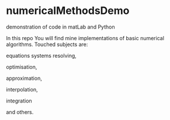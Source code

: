 # numericalMethodsDemo
demonstration of code in matLab and Python

In this repo You will find mine implementations of basic numerical algorithms.
Touched subjects are:
  
  equations systems resolving,
  
  optimisation,
  
  approximation,
  
  interpolation,
  
  integration

and others.
